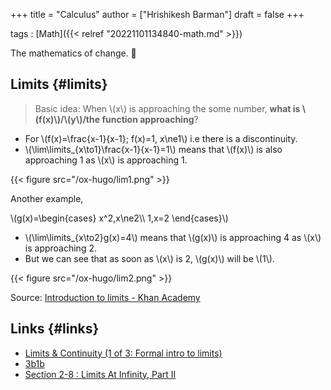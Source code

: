 +++
title = "Calculus"
author = ["Hrishikesh Barman"]
draft = false
+++

tags
: [Math]({{< relref "20221101134840-math.md" >}})

The mathematics of change. 🌠


## Limits {#limits}

> Basic idea: When \\(x\\) is approaching the some number, **what is \\(f(x)\\)/\\(y\\)/the function approaching**?

-   For \\(f(x)=\frac{x-1}{x-1}; f(x)=1, x\ne1\\) i.e there is a discontinuity.
-   \\(\lim\limits\_{x\to1}\frac{x-1}{x-1}=1\\) means that \\(f(x)\\) is also approaching 1 as \\(x\\) is approaching 1.

{{< figure src="/ox-hugo/lim1.png" >}}

Another example,

\\(g(x)=\begin{cases}  x^2,x\ne2\\\  1,x=2 \end{cases}\\)

-   \\(\lim\limits\_{x\to2}g(x)=4\\) means that \\(g(x)\\) is approaching 4 as \\(x\\) is approaching 2.
-   But we can see that as soon as \\(x\\) is 2, \\(g(x)\\) will be \\(1\\).

{{< figure src="/ox-hugo/lim2.png" >}}

Source: [Introduction to limits - Khan Academy](https://www.youtube.com/watch?v=riXcZT2ICjA)


## Links {#links}

-   [Limits &amp; Continuity (1 of 3: Formal intro to limits)](https://www.youtube.com/watch?v=htTTj-MsECo&t=221s)
-   [3b1b](https://www.youtube.com/watch?v=WUvTyaaNkzM&list=PLZHQObOWTQDMsr9K-rj53DwVRMYO3t5Yr)
-   [Section 2-8 : Limits At Infinity, Part II](https://tutorial.math.lamar.edu/Classes/CalcI/LimitsAtInfinityII.aspx)
